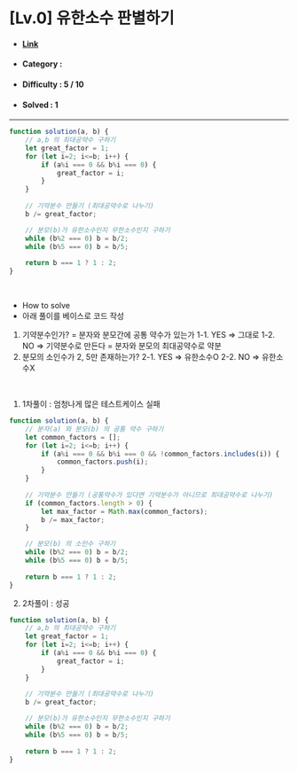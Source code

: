 # [Lv.0] 유한소수 판별하기 
* #### [Link](https://school.programmers.co.kr/learn/courses/30/lessons/120878)
* #### Category : 
* #### Difficulty : 5 / 10  
* #### Solved : 1

<hr />

```js
function solution(a, b) {
    // a,b 의 최대공약수 구하기 
    let great_factor = 1;
    for (let i=2; i<=b; i++) {
        if (a%i === 0 && b%i === 0) {
            great_factor = i;
        }
    }
    
    // 기약분수 만들기 (최대공약수로 나누기)
    b /= great_factor;

    // 분모(b)가 유한소수인지 무한소수인지 구하기 
    while (b%2 === 0) b = b/2;
    while (b%5 === 0) b = b/5;
    
    return b === 1 ? 1 : 2;
}
```

<br />

* How to solve
* 아래 풀이를 베이스로 코드 작성
1. 기약분수인가? 
    = 분자와 분모간에 공통 약수가 있는가
    1-1. YES => 그대로
    1-2. NO => 기약분수로 만든다
    = 분자와 분모의 최대공약수로 약분
2. 분모의 소인수가 2, 5만 존재하는가?
    2-1. YES => 유한소수O
    2-2. NO => 유한소수X

<br />

1. 1차풀이 : 엄청나게 많은 테스트케이스 실패 
```js
function solution(a, b) {
    // 분자(a) 와 분모(b) 의 공통 약수 구하기
    let common_factors = [];
    for (let i=2; i<=b; i++) {
        if (a%i === 0 && b%i === 0 && !common_factors.includes(i)) {
            common_factors.push(i);
        }
    }
    
    // 기약분수 만들기 (공통약수가 있다면 기약분수가 아니므로 최대공약수로 나누기)
    if (common_factors.length > 0) {
        let max_factor = Math.max(common_factors);
        b /= max_factor;
    }

    // 분모(b) 의 소인수 구하기
    while (b%2 === 0) b = b/2;
    while (b%5 === 0) b = b/5;
    
    return b === 1 ? 1 : 2;
}
```

2. 2차풀이 : 성공
```js
function solution(a, b) {
    // a,b 의 최대공약수 구하기 
    let great_factor = 1;
    for (let i=2; i<=b; i++) {
        if (a%i === 0 && b%i === 0) {
            great_factor = i;
        }
    }
    
    // 기약분수 만들기 (최대공약수로 나누기)
    b /= great_factor;

    // 분모(b)가 유한소수인지 무한소수인지 구하기 
    while (b%2 === 0) b = b/2;
    while (b%5 === 0) b = b/5;
    
    return b === 1 ? 1 : 2;
}
```